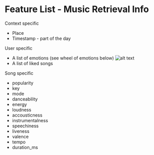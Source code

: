 # Feature List - Music Retrieval Info #

Context specific
  * Place 
  * Timestamp - part of the day 
  
User specific
  * A list of emotions (see wheel of emotions below)
![alt text](https://ledgernote.com/wp-content/uploads/2016/06/understanding-emotions.jpg)
  * A list of liked songs
  
 Song specific 
  * popularity
  * key
  * mode
  * danceability
  * energy
  * loudness
  * accousticness
  * instrumentalness
  * speechiness
  * liveness
  * valence
  * tempo
  * duration_ms
